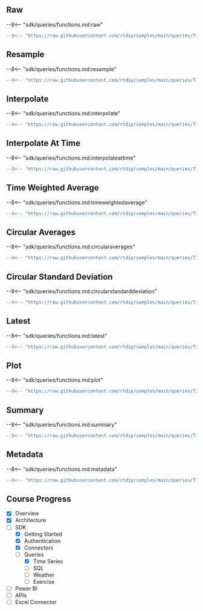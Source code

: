 
## Raw

--8<-- "sdk/queries/functions.md:raw"

```python
--8<-- "https://raw.githubusercontent.com/rtdip/samples/main/queries/TimeSeriesQueryBuilder/Raw/raw.py"
```

## Resample

--8<-- "sdk/queries/functions.md:resample"

```python
--8<-- "https://raw.githubusercontent.com/rtdip/samples/main/queries/TimeSeriesQueryBuilder/Resample/resample.py"
```

## Interpolate

--8<-- "sdk/queries/functions.md:interpolate"

```python
--8<-- "https://raw.githubusercontent.com/rtdip/samples/main/queries/TimeSeriesQueryBuilder/Interpolate/interpolate.py"
```

## Interpolate At Time

--8<-- "sdk/queries/functions.md:interpolateattime"

```python
--8<-- "https://raw.githubusercontent.com/rtdip/samples/main/queries/TimeSeriesQueryBuilder/Interpolation-at-Time/interpolation_at_time.py"
```

## Time Weighted Average

--8<-- "sdk/queries/functions.md:timeweightedaverage"

```python
--8<-- "https://raw.githubusercontent.com/rtdip/samples/main/queries/TimeSeriesQueryBuilder/Time-Weighted-Average/time_weighted_average.py"
```


## Circular Averages

--8<-- "sdk/queries/functions.md:circularaverages"

```python
--8<-- "https://raw.githubusercontent.com/rtdip/samples/main/queries/TimeSeriesQueryBuilder/Circular-Average/circular_average.py"
```

## Circular Standard Deviation

--8<-- "sdk/queries/functions.md:circularstandarddeviation"

```python
--8<-- "https://raw.githubusercontent.com/rtdip/samples/main/queries/TimeSeriesQueryBuilder/Circular-Standard-Deviation/circular_standard_deviation.py"
```

## Latest

--8<-- "sdk/queries/functions.md:latest"

```python
--8<-- "https://raw.githubusercontent.com/rtdip/samples/main/queries/TimeSeriesQueryBuilder/Latest/latest.py"
```

## Plot

--8<-- "sdk/queries/functions.md:plot"

```python
--8<-- "https://raw.githubusercontent.com/rtdip/samples/main/queries/TimeSeriesQueryBuilder/Plot/plot.py"
```

## Summary

--8<-- "sdk/queries/functions.md:summary"

```python
--8<-- "https://raw.githubusercontent.com/rtdip/samples/main/queries/TimeSeriesQueryBuilder/Summary/summary.py"
```


## Metadata

--8<-- "sdk/queries/functions.md:metadata"

```python
--8<-- "https://raw.githubusercontent.com/rtdip/samples/main/queries/TimeSeriesQueryBuilder/Metadata/metadata.py"
```

## Course Progress
-   [X] Overview
-   [X] Architecture
-   [ ] SDK
    *   [X] Getting Started
    *   [X] Authentication
    *   [X] Connectors
    *   [ ] Queries
        +   [X] Time Series
        +   [ ] SQL
        +   [ ] Weather
        +   [ ] Exercise
-   [ ] Power BI        
-   [ ] APIs
-   [ ] Excel Connector